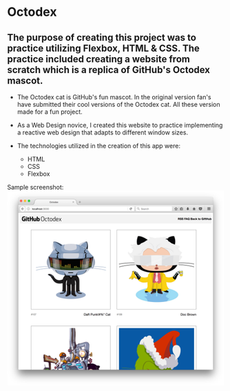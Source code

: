 # Octodex

## The purpose of creating this project was to practice utilizing Flexbox, HTML & CSS. The practice included creating a website from scratch which is a replica of GitHub's Octodex mascot.

- The Octodex cat is GitHub's fun mascot. In the original version fan's have submitted their cool versions of the Octodex cat. All these version made for a fun project.

- As a Web Design novice, I created this website to practice implementing a reactive web design that adapts to different window sizes.  

- The technologies utilized in the creation of this app were:
  - HTML
  - CSS
  - Flexbox

Sample screenshot:
![](https://raw.githubusercontent.com/camposja/octodex/master/docs/Screen%20Shot%202017-05-07%20at%208.41.20%20PM.png)
